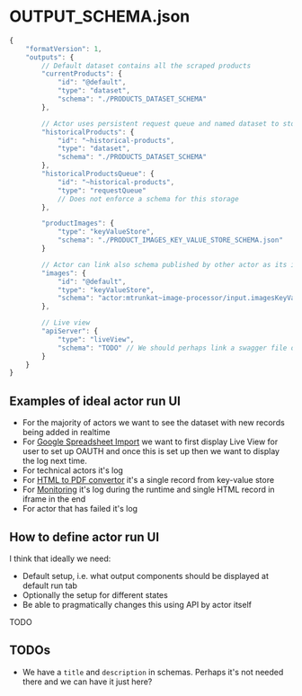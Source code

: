 
# OUTPUT_SCHEMA.json

```js
{
    "formatVersion": 1,
    "outputs": {
        // Default dataset contains all the scraped products
        "currentProducts": {
            "id": "@default",
            "type": "dataset",
            "schema": "./PRODUCTS_DATASET_SCHEMA"
        },

        // Actor uses persistent request queue and named dataset to store all historical products
        "historicalProducts": {
            "id": "~historical-products",
            "type": "dataset",
            "schema": "./PRODUCTS_DATASET_SCHEMA"
        },
        "historicalProductsQueue": {
            "id": "~historical-products",
            "type": "requestQueue"
            // Does not enforce a schema for this storage
        },

        "productImages": {
            "type": "keyValueStore",
            "schema": "./PRODUCT_IMAGES_KEY_VALUE_STORE_SCHEMA.json"
        }

        // Actor can link also schema published by other actor as its input or output
        "images": {
            "id": "@default",
            "type": "keyValueStore",
            "schema": "actor:mtrunkat~image-processor/input.imagesKeyValueStore"
        },

        // Live view
        "apiServer": {
            "type": "liveView",
            "schema": "TODO" // We should perhaps link a swagger file describing the API somehow?
        }
    }
}
```

## Examples of ideal actor run UI

- For the majority of actors we want to see the dataset with new records being added in realtime
- For [Google Spreadsheet Import](https://apify.com/lukaskrivka/google-sheets) we want to first display Live View for user to set up OAUTH and once 
this is set up then we want to display the log next time.
- For technical actors it's log
- For [HTML to PDF convertor](https://apify.com/jancurn/url-to-pdf) it's a single record from key-value store
- For [Monitoring](https://apify.com/apify/monitoring-runner) it's log during the runtime and single HTML record in iframe in the end
- For actor that has failed it's log

## How to define actor run UI

I think that ideally we need:
- Default setup, i.e. what output components should be displayed at default run tab
- Optionally the setup for different states
- Be able to pragmatically changes this using API by actor itself

TODO

## TODOs
- We have a `title` and `description` in schemas. Perhaps it's not needed there and we can have it just here?